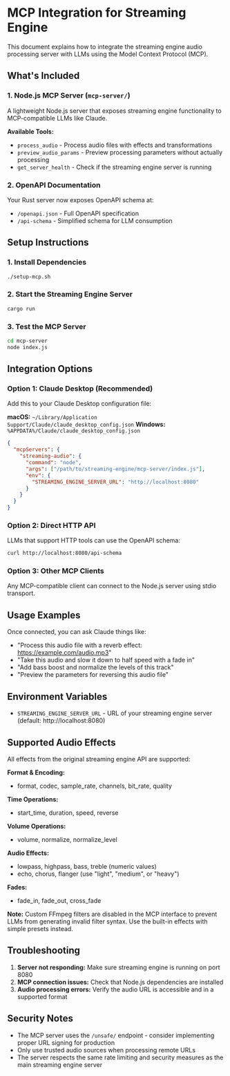 # MCP Integration for Streaming Engine

This document explains how to integrate the streaming engine audio processing server with LLMs using the Model Context Protocol (MCP).

## What's Included

### 1. Node.js MCP Server (`mcp-server/`)
A lightweight Node.js server that exposes streaming engine functionality to MCP-compatible LLMs like Claude.

**Available Tools:**
- `process_audio` - Process audio files with effects and transformations
- `preview_audio_params` - Preview processing parameters without actually processing
- `get_server_health` - Check if the streaming engine server is running

### 2. OpenAPI Documentation
Your Rust server now exposes OpenAPI schema at:
- `/openapi.json` - Full OpenAPI specification  
- `/api-schema` - Simplified schema for LLM consumption

## Setup Instructions

### 1. Install Dependencies
```bash
./setup-mcp.sh
```

### 2. Start the Streaming Engine Server
```bash
cargo run
```

### 3. Test the MCP Server
```bash
cd mcp-server
node index.js
```

## Integration Options

### Option 1: Claude Desktop (Recommended)

Add this to your Claude Desktop configuration file:

**macOS:** `~/Library/Application Support/Claude/claude_desktop_config.json`
**Windows:** `%APPDATA%/Claude/claude_desktop_config.json`

```json
{
  "mcpServers": {
    "streaming-audio": {
      "command": "node",
      "args": ["/path/to/streaming-engine/mcp-server/index.js"],
      "env": {
        "STREAMING_ENGINE_SERVER_URL": "http://localhost:8080"
      }
    }
  }
}
```

### Option 2: Direct HTTP API
LLMs that support HTTP tools can use the OpenAPI schema:

```bash
curl http://localhost:8080/api-schema
```

### Option 3: Other MCP Clients
Any MCP-compatible client can connect to the Node.js server using stdio transport.

## Usage Examples

Once connected, you can ask Claude things like:

- "Process this audio file with a reverb effect: https://example.com/audio.mp3"
- "Take this audio and slow it down to half speed with a fade in"
- "Add bass boost and normalize the levels of this track"
- "Preview the parameters for reversing this audio file"

## Environment Variables

- `STREAMING_ENGINE_SERVER_URL` - URL of your streaming engine server (default: http://localhost:8080)

## Supported Audio Effects

All effects from the original streaming engine API are supported:

**Format & Encoding:**
- format, codec, sample_rate, channels, bit_rate, quality

**Time Operations:**
- start_time, duration, speed, reverse

**Volume Operations:**
- volume, normalize, normalize_level

**Audio Effects:**
- lowpass, highpass, bass, treble (numeric values)
- echo, chorus, flanger (use "light", "medium", or "heavy")

**Fades:**
- fade_in, fade_out, cross_fade

**Note:** Custom FFmpeg filters are disabled in the MCP interface to prevent LLMs from generating invalid filter syntax. Use the built-in effects with simple presets instead.

## Troubleshooting

1. **Server not responding:** Make sure streaming engine is running on port 8080
2. **MCP connection issues:** Check that Node.js dependencies are installed
3. **Audio processing errors:** Verify the audio URL is accessible and in a supported format

## Security Notes

- The MCP server uses the `/unsafe/` endpoint - consider implementing proper URL signing for production
- Only use trusted audio sources when processing remote URLs
- The server respects the same rate limiting and security measures as the main streaming engine server